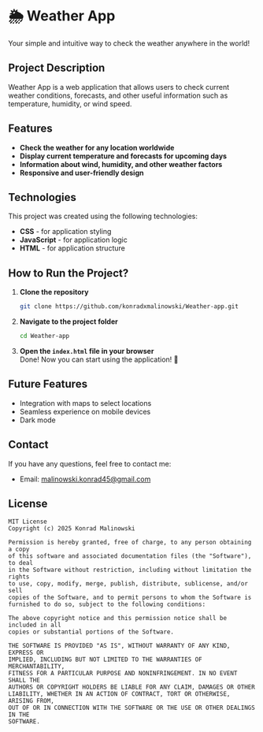 # 🌦️ Weather App

Your simple and intuitive way to check the weather anywhere in the world!

## Project Description

Weather App is a web application that allows users to check current weather conditions, forecasts, and other useful information such as temperature, humidity, or wind speed.

## Features

- **Check the weather for any location worldwide**  
- **Display current temperature and forecasts for upcoming days**  
- **Information about wind, humidity, and other weather factors**  
- **Responsive and user-friendly design**

## Technologies

This project was created using the following technologies:

- **CSS** - for application styling  
- **JavaScript** - for application logic  
- **HTML** - for application structure  

## How to Run the Project?

1. **Clone the repository**  
   ```bash
   git clone https://github.com/konradxmalinowski/Weather-app.git
   ```
2. **Navigate to the project folder**  
   ```bash
   cd Weather-app
   ```
3. **Open the `index.html` file in your browser**  
   Done! Now you can start using the application! 🎉

## Future Features

- Integration with maps to select locations  
- Seamless experience on mobile devices  
- Dark mode  

## Contact

If you have any questions, feel free to contact me:

- Email: [malinowski.konrad45@gmail.com](malinowski.konrad45@gmail.com)  

## License
```
MIT License
Copyright (c) 2025 Konrad Malinowski

Permission is hereby granted, free of charge, to any person obtaining a copy
of this software and associated documentation files (the "Software"), to deal
in the Software without restriction, including without limitation the rights
to use, copy, modify, merge, publish, distribute, sublicense, and/or sell
copies of the Software, and to permit persons to whom the Software is
furnished to do so, subject to the following conditions:

The above copyright notice and this permission notice shall be included in all
copies or substantial portions of the Software.

THE SOFTWARE IS PROVIDED "AS IS", WITHOUT WARRANTY OF ANY KIND, EXPRESS OR
IMPLIED, INCLUDING BUT NOT LIMITED TO THE WARRANTIES OF MERCHANTABILITY,
FITNESS FOR A PARTICULAR PURPOSE AND NONINFRINGEMENT. IN NO EVENT SHALL THE
AUTHORS OR COPYRIGHT HOLDERS BE LIABLE FOR ANY CLAIM, DAMAGES OR OTHER
LIABILITY, WHETHER IN AN ACTION OF CONTRACT, TORT OR OTHERWISE, ARISING FROM,
OUT OF OR IN CONNECTION WITH THE SOFTWARE OR THE USE OR OTHER DEALINGS IN THE
SOFTWARE.
```
